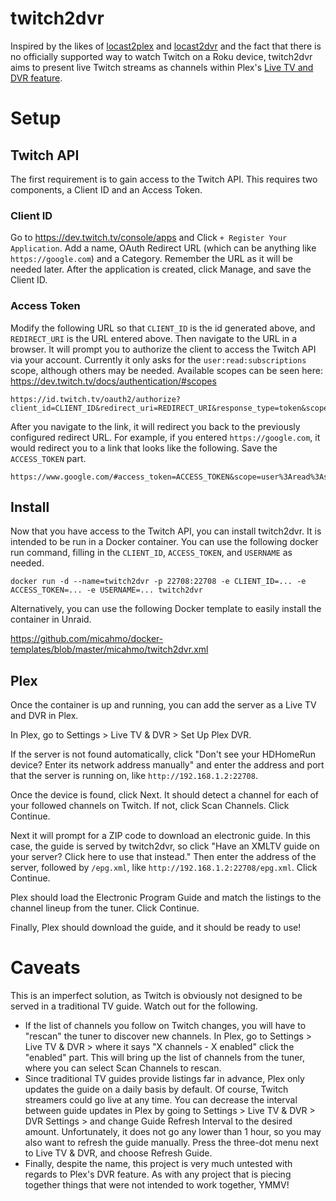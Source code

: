 # twitch2dvr

Inspired by the likes of [locast2plex](https://github.com/tgorgdotcom/locast2plex) and [locast2dvr](https://github.com/wouterdebie/locast2dvr) and the fact that there is no officially supported way to watch Twitch on a Roku device, twitch2dvr aims to present live Twitch streams as channels within Plex's [Live TV and DVR feature](https://support.plex.tv/articles/225877347-live-tv-dvr/).

# Setup

## Twitch API

The first requirement is to gain access to the Twitch API. This requires two components, a Client ID and an Access Token.

### Client ID
Go to https://dev.twitch.tv/console/apps and Click `+ Register Your Application`. Add a name, OAuth Redirect URL (which can be anything like `https://google.com`) and a Category. Remember the URL as it will be needed later. After the application is created, click Manage, and save the Client ID.

### Access Token
Modify the following URL so that `CLIENT_ID` is the id generated above, and `REDIRECT_URI` is the URL entered above. Then navigate to the URL in a browser. It will prompt you to authorize the client to access the Twitch API via your account. Currently it only asks for the `user:read:subscriptions` scope, although others may be needed. Available scopes can be seen here: https://dev.twitch.tv/docs/authentication/#scopes
```
https://id.twitch.tv/oauth2/authorize?client_id=CLIENT_ID&redirect_uri=REDIRECT_URI&response_type=token&scope=user:read:subscriptions
```
After you navigate to the link, it will redirect you back to the previously configured redirect URL. For example, if you entered `https://google.com`, it would redirect you to a link that looks like the following. Save the `ACCESS_TOKEN` part.
```
https://www.google.com/#access_token=ACCESS_TOKEN&scope=user%3Aread%3Asubscriptions&token_type=bearer
```

## Install

Now that you have access to the Twitch API, you can install twitch2dvr. It is intended to be run in a Docker container.
You can use the following docker run command, filling in the `CLIENT_ID`, `ACCESS_TOKEN`, and `USERNAME` as needed.
```
docker run -d --name=twitch2dvr -p 22708:22708 -e CLIENT_ID=... -e ACCESS_TOKEN=... -e USERNAME=... twitch2dvr
```
Alternatively, you can use the following Docker template to easily install the container in Unraid.

https://github.com/micahmo/docker-templates/blob/master/micahmo/twitch2dvr.xml

## Plex

Once the container is up and running, you can add the server as a Live TV and DVR in Plex.

In Plex, go to Settings > Live TV & DVR > Set Up Plex DVR.

If the server is not found automatically, click "Don't see your HDHomeRun device? Enter its network address manually" and enter the address and port that the server is running on, like `http://192.168.1.2:22708`.

Once the device is found, click Next. It should detect a channel for each of your followed channels on Twitch. If not, click Scan Channels. Click Continue.

Next it will prompt for a ZIP code to download an electronic guide. In this case, the guide is served by twitch2dvr, so click "Have an XMLTV guide on your server? Click here to use that instead." Then enter the address of the server, followed by `/epg.xml`, like `http://192.168.1.2:22708/epg.xml`. Click Continue.

Plex should load the Electronic Program Guide and match the listings to the channel lineup from the tuner. Click Continue.

Finally, Plex should download the guide, and it should be ready to use!

# Caveats

This is an imperfect solution, as Twitch is obviously not designed to be served in a traditional TV guide. Watch out for the following.
 - If the list of channels you follow on Twitch changes, you will have to "rescan" the tuner to discover new channels. In Plex, go to Settings > Live TV & DVR > where it says "X channels - X enabled" click the "enabled" part. This will bring up the list of channels from the tuner, where you can select Scan Channels to rescan.
 - Since traditional TV guides provide listings far in advance, Plex only updates the guide on a daily basis by default. Of course, Twitch streamers could go live at any time. You can decrease the interval between guide updates in Plex by going to Settings > Live TV & DVR > DVR Settings > and change Guide Refresh Interval to the desired amount. Unfortunately, it does not go any lower than 1 hour, so you may also want to refresh the guide manually. Press the three-dot menu next to Live TV & DVR, and choose Refresh Guide.
 - Finally, despite the name, this project is very much untested with regards to Plex's DVR feature. As with any project that is piecing together things that were not intended to work together, YMMV!